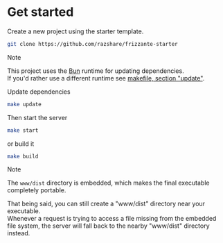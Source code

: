 # Get started

Create a new project using the starter template.

```bash
git clone https://github.com/razshare/frizzante-starter
```

> [!NOTE]
> This project uses the [Bun](https://bun.sh) runtime for updating dependencies.\
> If you'd rather use a different runtime see [makefile, section "update"](https://github.com/razshare/frizzante-starter/blob/master/makefile#L1-L6).


Update dependencies

```bash
make update
```

Then start the server

```bash
make start
```

or build it

```bash
make build
```

> [!NOTE]
> The `www/dist` directory is embedded, which makes the final executable completely portable.
> 
> That being said, you can still create a "www/dist" directory near your executable.\
> Whenever a request is trying to access a file missing from the embedded file system, the server will fall 
> back to the nearby "www/dist" directory instead.
